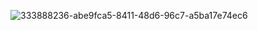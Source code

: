 ![333888236-abe9fca5-8411-48d6-96c7-a5ba17e74ec6](https://github.com/user-attachments/assets/a1d7193c-19d2-4513-8542-312dbfae5ef2)
